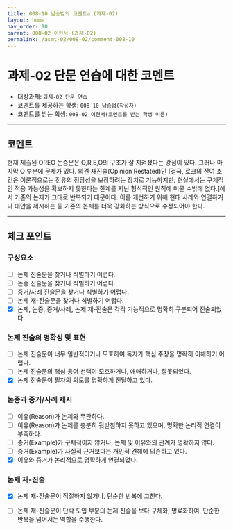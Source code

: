 ```yaml
---
title: 008-10 남승범의 코멘트a (과제-02) 
layout: home
nav_order: 10
parent: 008-02 이현서 (과제-02)
permalink: /asmt-02/008-02/comment-008-10
---
```


# 과제-02 단문 연습에 대한 코멘트

- 대상과제: `과제-02 단문 연습`
- 코멘트를 제공하는 학생: `008-10 남승범(작성자)` 
- 코멘트를 받는 학생: `008-02 이현서(코멘트를 받는 학생 이름)` 

---

## 코멘트

현재 제출된 OREO 논증문은 O,R,E,O의 구조가 잘 지켜졌다는 강점이 있다. 그러나 마지막 O 부분에 문제가 있다. 의견 재진술(Opinion Restated)인 [결국, 로크의 잔여 조건은 이론적으로는 전유의 정당성을 보장하려는 장치로 기능하지만, 현실에서는 구체적인 적용 가능성을 확보하지 못한다는 한계를 지닌 형식적인 원칙에 머물 수밖에 없다.]에서 기존의 논제가 그대로 반복되기 때문이다. 이를 개선하기 위해 현대 사례와 연결하거나 대안을 제시하는 등 기존의 논제를 더욱 강화하는 방식으로 수정되어야 한다.

---

## 체크 포인트

### **구성요소**
- [ ] 논제 진술문을 찾거나 식별하기 어렵다.
- [ ] 논증 진술문을 찾거나 식별하기 어렵다.
- [ ] 증거/사례 진술문을 찾거나 식별하기 어렵다.
- [ ] 논제 재-진술문을 찾거나 식별하기 어렵다.
- [x] 논제, 논증, 증거/사례, 논제 재-진술문 각각 기능적으로 명확히 구분되어 진술되었다.

### **논제 진술의 명확성 및 표현**  
- [ ] 논제 진술문이 너무 일반적이거나 모호하여 독자가 핵심 주장을 명확히 이해하기 어렵다.  
- [ ] 논제 진술문의 핵심 용어 선택이 모호하거나, 애매하거나, 잘못되었다.  
- [x] 논제 진술문이 필자의 의도를 명확하게 전달하고 있다.  

### **논증과 증거/사례 제시**  
- [ ] 이유(Reason)가 논제와 무관하다.
- [ ] 이유(Reason)가 논제를 충분히 뒷받침하지 못하고 있으며, 명확한 논리적 연결이 부족하다.  
- [ ] 증거(Example)가 구체적이지 않거나, 논제 및 이유와의 관계가 명확하지 않다. 
- [ ] 증거(Example)가 사실적 근거보다는 개인적 견해에 의존하고 있다.  
- [x] 이유와 증거가 논리적으로 명확하게 연결되었다.  

### **논제 재-진술**  
- [x] 논제 재-진술문이 적절하지 않거나, 단순한 반복에 그친다.   
- [ ] 논제 재-진술문이 단락 도입 부분의 논제 진술을 보다 구체화, 명료화하여, 단순한 반복을 넘어서는 역할을 수행한다.  

